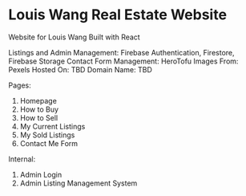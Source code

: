 # Louis Wang Real Estate Website

Website for Louis Wang
Built with React

Listings and Admin Management: Firebase Authentication, Firestore, Firebase Storage
Contact Form Management: HeroTofu
Images From: Pexels
Hosted On: TBD
Domain Name: TBD

Pages:
1. Homepage
2. How to Buy
3. How to Sell
4. My Current Listings
5. My Sold Listings
6. Contact Me Form

Internal:
1. Admin Login
2. Admin Listing Management System


